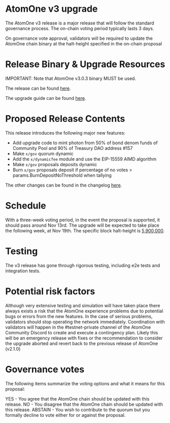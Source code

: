 # AtomOne v3 upgrade

The AtomOne v3 release is a major release that will follow the standard
governance process. The on-chain voting period typically lasts 3 days.

On governance vote approval, validators will be required to update the AtomOne
chain binary at the halt-height specified in the on-chain proposal

# Release Binary & Upgrade Resources

IMPORTANT: Note that AtomOne v3.0.3 binary MUST be used.

The release can be found [here](https://github.com/atomone-hub/atomone/releases/tag/v3.0.3).

The upgrade guide can be found [here](https://github.com/atomone-hub/atomone/blob/main/UPGRADING.md).

# Proposed Release Contents

This release introduces the following major new features:

- Add upgrade code to mint photon from 50% of bond denom funds of Community Pool and 90% of Treasury DAO address #157
- Make `x/gov` quorum dynamic
- Add the `x/dynamicfee` module and use the EIP-15559 AIMD algorithm
- Make `x/gov` proposals deposits dynamic
- Burn `x/gov` proposals deposit if percentage of no votes > params.BurnDepositNoThreshold when tallying

The other changes can be found in the changelog [here](https://github.com/atomone-hub/atomone/blob/main/CHANGELOG.md#v303).

# Schedule

With a three-week voting period, in the event the proposal is supported, it
should pass around Nov 13rd. The upgrade will be expected to take place the
following week, at Nov 19th. The specific block halt-height is [5,900,000](https://www.mintscan.io/atomone/block/5900000).

# Testing

The v3 release has gone through rigorous testing, including e2e tests and
integration tests.

# Potential risk factors

Although very extensive testing and simulation will have taken place there
always exists a risk that the AtomOne experience problems due to potential bugs
or errors from the new features. In the case of serious problems, validators
should stop operating the network immediately. Coordination with validators
will happen in the #testnet-private channel of the AtomOne Community Discord to
create and execute a contingency plan. Likely this will be an emergency release
with fixes or the recommendation to consider the upgrade aborted and revert
back to the previous release of AtomOne (v2.1.0)

# Governance votes

The following items summarize the voting options and what it means for this
proposal:

YES - You agree that the AtomOne chain should be updated with this release.
NO - You disagree that the AtomOne chain should be updated with this release.
ABSTAIN - You wish to contribute to the quorum but you formally decline to vote
either for or against the proposal.
